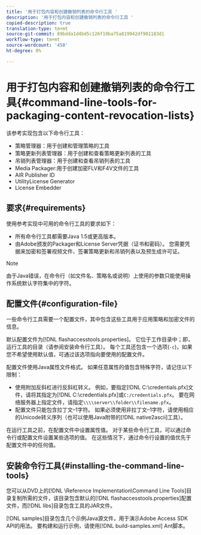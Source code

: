 ```yaml
---
title: '用于打包内容和创建撤销列表的命令行工具 '
description: '用于打包内容和创建撤销列表的命令行工具 '
copied-description: true
translation-type: tm+mt
source-git-commit: 89bdda1d4bd5c126f19ba75a819942df901183d1
workflow-type: tm+mt
source-wordcount: '458'
ht-degree: 0%

---
```



# 用于打包内容和创建撤销列表的命令行工具{#command-line-tools-for-packaging-content-revocation-lists}

该参考实现包含以下命令行工具：

* 策略管理器：用于创建和管理策略的工具
* 策略更新列表管理器：用于创建和查看策略更新列表的工具
* 吊销列表管理器：用于创建和查看吊销列表的工具
* Media Packager:用于创建加密FLV和F4V文件的工具
* AIR Publisher ID
* UtilityLicense Generator
* License Embedder

## 要求{#requirements}

使用参考实现中可用的命令行工具的要求如下：

* 所有命令行工具都需要Java 1.5或更高版本。
* 由Adobe颁发的Packager和License Server凭据（证书和密码）。 您需要凭据来加密和签署视频文件、签署策略更新和吊销列表以及预生成许可证。

>[!NOTE]
>
>由于Java错误，在命令行（如文件名、策略名或说明）上使用的参数只能使用操作系统默认字符集中的字符。

## 配置文件{#configuration-file}

一些命令行工具需要一个配置文件，其中包含这些工具用于应用策略和加密文件的信息。

默认配置文件为[!DNL flashaccesstools.properties]。 它位于工作目录中；即，运行工具的目录（请参阅安装命令行工具）。 每个工具还包含一个选项(`-c`)，如果您不希望使用默认值，可通过该选项指向要使用的配置文件。

配置文件使用Java属性文件格式。 如果任意属性的值包含特殊字符，请记住以下限制：

* 使用附加反斜杠进行反斜杠转义。 例如，要指定[!DNL C:\credentials.pfx]文件，请将其指定为[!DNL C:\\credentials.pfx]或`C:/credentials.pfx`。 要在网络服务器上指定文件，请指定`\\\\server\\folder\\filename.pfx`。
* 配置文件只能包含拉丁文–1字符。 如果必须使用非拉丁文–1字符，请使用相应的Unicode转义序列（也可以使用Java附带的[!DNL native2ascii]工具）。

在运行工具之前，在配置文件中设置属性值。 对于某些命令行工具，可以通过命令行或配置文件设置某些选项的值。 在这些情况下，通过命令行设置的值优先于配置文件中的任何值。

## 安装命令行工具{#installing-the-command-line-tools}

您可以从DVD上的[!DNL \Reference Implementation\Command Line Tools]目录复制所需的文件，该目录包含默认的[!DNL flashaccesstools.properties]配置文件，而[!DNL libs]目录包含工具的JAR文件。

[!DNL samples]目录包含几个示例Java源文件，用于演示Adobe Access SDK API的用法。 要构建和运行示例，请使用[!DNL build-samples.xml] Ant脚本。